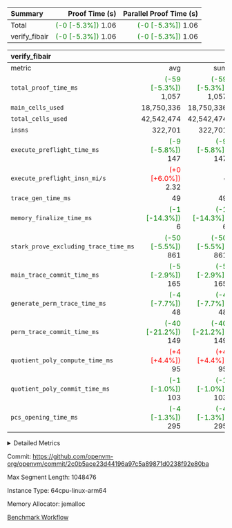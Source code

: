 | Summary | Proof Time (s) | Parallel Proof Time (s) |
|:---|---:|---:|
| Total | <span style='color: green'>(-0 [-5.3%])</span> 1.06 | <span style='color: green'>(-0 [-5.3%])</span> 1.06 |
| verify_fibair | <span style='color: green'>(-0 [-5.3%])</span> 1.06 | <span style='color: green'>(-0 [-5.3%])</span> 1.06 |


| verify_fibair |||||
|:---|---:|---:|---:|---:|
|metric|avg|sum|max|min|
| `total_proof_time_ms ` | <span style='color: green'>(-59 [-5.3%])</span> 1,057 | <span style='color: green'>(-59 [-5.3%])</span> 1,057 | <span style='color: green'>(-59 [-5.3%])</span> 1,057 | <span style='color: green'>(-59 [-5.3%])</span> 1,057 |
| `main_cells_used     ` |  18,750,336 |  18,750,336 |  18,750,336 |  18,750,336 |
| `total_cells_used    ` |  42,542,474 |  42,542,474 |  42,542,474 |  42,542,474 |
| `insns               ` |  322,701 |  322,701 |  322,701 |  322,701 |
| `execute_preflight_time_ms` | <span style='color: green'>(-9 [-5.8%])</span> 147 | <span style='color: green'>(-9 [-5.8%])</span> 147 | <span style='color: green'>(-9 [-5.8%])</span> 147 | <span style='color: green'>(-9 [-5.8%])</span> 147 |
| `execute_preflight_insn_mi/s` | <span style='color: red'>(+0 [+6.0%])</span> 2.32 | -          | <span style='color: red'>(+0 [+6.0%])</span> 2.32 | <span style='color: red'>(+0 [+6.0%])</span> 2.32 |
| `trace_gen_time_ms   ` |  49 |  49 |  49 |  49 |
| `memory_finalize_time_ms` | <span style='color: green'>(-1 [-14.3%])</span> 6 | <span style='color: green'>(-1 [-14.3%])</span> 6 | <span style='color: green'>(-1 [-14.3%])</span> 6 | <span style='color: green'>(-1 [-14.3%])</span> 6 |
| `stark_prove_excluding_trace_time_ms` | <span style='color: green'>(-50 [-5.5%])</span> 861 | <span style='color: green'>(-50 [-5.5%])</span> 861 | <span style='color: green'>(-50 [-5.5%])</span> 861 | <span style='color: green'>(-50 [-5.5%])</span> 861 |
| `main_trace_commit_time_ms` | <span style='color: green'>(-5 [-2.9%])</span> 165 | <span style='color: green'>(-5 [-2.9%])</span> 165 | <span style='color: green'>(-5 [-2.9%])</span> 165 | <span style='color: green'>(-5 [-2.9%])</span> 165 |
| `generate_perm_trace_time_ms` | <span style='color: green'>(-4 [-7.7%])</span> 48 | <span style='color: green'>(-4 [-7.7%])</span> 48 | <span style='color: green'>(-4 [-7.7%])</span> 48 | <span style='color: green'>(-4 [-7.7%])</span> 48 |
| `perm_trace_commit_time_ms` | <span style='color: green'>(-40 [-21.2%])</span> 149 | <span style='color: green'>(-40 [-21.2%])</span> 149 | <span style='color: green'>(-40 [-21.2%])</span> 149 | <span style='color: green'>(-40 [-21.2%])</span> 149 |
| `quotient_poly_compute_time_ms` | <span style='color: red'>(+4 [+4.4%])</span> 95 | <span style='color: red'>(+4 [+4.4%])</span> 95 | <span style='color: red'>(+4 [+4.4%])</span> 95 | <span style='color: red'>(+4 [+4.4%])</span> 95 |
| `quotient_poly_commit_time_ms` | <span style='color: green'>(-1 [-1.0%])</span> 103 | <span style='color: green'>(-1 [-1.0%])</span> 103 | <span style='color: green'>(-1 [-1.0%])</span> 103 | <span style='color: green'>(-1 [-1.0%])</span> 103 |
| `pcs_opening_time_ms ` | <span style='color: green'>(-4 [-1.3%])</span> 295 | <span style='color: green'>(-4 [-1.3%])</span> 295 | <span style='color: green'>(-4 [-1.3%])</span> 295 | <span style='color: green'>(-4 [-1.3%])</span> 295 |



<details>
<summary>Detailed Metrics</summary>

|  | verify_program_compile_ms | total_cells | stark_prove_excluding_trace_time_ms | quotient_poly_compute_time_ms | quotient_poly_commit_time_ms | perm_trace_commit_time_ms | pcs_opening_time_ms | main_trace_commit_time_ms | app proof_time_ms |
| --- | --- | --- | --- | --- | --- | --- | --- | --- |
|  | 7 | 65,536 | 39 | 1 | 6 | 0 | 23 | 7 | 2,128 | 

| air_name | rows | quotient_deg | main_cols | interactions | constraints | cells |
| --- | --- | --- | --- | --- | --- | --- |
| AccessAdapterAir<2> |  | 2 |  | 5 | 12 |  | 
| AccessAdapterAir<4> |  | 2 |  | 5 | 12 |  | 
| AccessAdapterAir<8> |  | 2 |  | 5 | 12 |  | 
| FibonacciAir | 32,768 | 1 | 2 |  | 5 | 65,536 | 
| FriReducedOpeningAir |  | 2 |  | 39 | 71 |  | 
| JalRangeCheckAir |  | 2 |  | 9 | 14 |  | 
| NativePoseidon2Air<BabyBearParameters>, 1> |  | 2 |  | 136 | 572 |  | 
| PhantomAir |  | 2 |  | 3 | 5 |  | 
| ProgramAir |  | 1 |  | 1 | 4 |  | 
| VariableRangeCheckerAir |  | 1 |  | 1 | 4 |  | 
| VmAirWrapper<AluNativeAdapterAir, FieldArithmeticCoreAir> |  | 2 |  | 15 | 27 |  | 
| VmAirWrapper<BranchNativeAdapterAir, BranchEqualCoreAir<1> |  | 2 |  | 11 | 25 |  | 
| VmAirWrapper<NativeAdapterAir<2, 0>, PublicValuesCoreAir> |  | 2 |  | 11 | 29 |  | 
| VmAirWrapper<NativeLoadStoreAdapterAir<1>, NativeLoadStoreCoreAir<1> |  | 2 |  | 15 | 20 |  | 
| VmAirWrapper<NativeLoadStoreAdapterAir<4>, NativeLoadStoreCoreAir<4> |  | 2 |  | 15 | 20 |  | 
| VmAirWrapper<NativeVectorizedAdapterAir<4>, FieldExtensionCoreAir> |  | 2 |  | 15 | 27 |  | 
| VmConnectorAir |  | 2 |  | 5 | 11 |  | 
| VolatileBoundaryAir |  | 2 |  | 7 | 19 |  | 

| group | trace_gen_time_ms | total_proof_time_ms | total_cells_used | total_cells | system_trace_gen_time_ms | stark_prove_excluding_trace_time_ms | single_trace_gen_time_ms | quotient_poly_compute_time_ms | quotient_poly_commit_time_ms | perm_trace_commit_time_ms | pcs_opening_time_ms | memory_finalize_time_ms | main_trace_commit_time_ms | main_cells_used | insns | generate_perm_trace_time_ms | fri.log_blowup | execute_preflight_time_ms | execute_preflight_insn_mi/s |
| --- | --- | --- | --- | --- | --- | --- | --- | --- | --- | --- | --- | --- | --- | --- | --- | --- | --- | --- | --- |
| verify_fibair | 49 | 1,057 | 42,542,474 | 62,474,410 | 49 | 861 | 0 | 95 | 103 | 149 | 295 | 6 | 165 | 18,750,336 | 322,701 | 48 | 1 | 147 | 2.32 | 

| group | air_name | rows | prep_cols | perm_cols | main_cols | cells |
| --- | --- | --- | --- | --- | --- | --- |
| verify_fibair | AccessAdapterAir<2> | 131,072 |  | 16 | 11 | 3,538,944 | 
| verify_fibair | AccessAdapterAir<4> | 65,536 |  | 16 | 13 | 1,900,544 | 
| verify_fibair | AccessAdapterAir<8> | 128 |  | 16 | 17 | 4,224 | 
| verify_fibair | FriReducedOpeningAir | 2,048 |  | 84 | 27 | 227,328 | 
| verify_fibair | JalRangeCheckAir | 32,768 |  | 28 | 12 | 1,310,720 | 
| verify_fibair | NativePoseidon2Air<BabyBearParameters>, 1> | 32,768 |  | 312 | 398 | 23,265,280 | 
| verify_fibair | PhantomAir | 16,384 |  | 12 | 6 | 294,912 | 
| verify_fibair | ProgramAir | 8,192 |  | 8 | 10 | 147,456 | 
| verify_fibair | VariableRangeCheckerAir | 262,144 | 2 | 8 | 1 | 2,359,296 | 
| verify_fibair | VmAirWrapper<AluNativeAdapterAir, FieldArithmeticCoreAir> | 262,144 |  | 36 | 29 | 17,039,360 | 
| verify_fibair | VmAirWrapper<BranchNativeAdapterAir, BranchEqualCoreAir<1> | 32,768 |  | 28 | 23 | 1,671,168 | 
| verify_fibair | VmAirWrapper<NativeLoadStoreAdapterAir<1>, NativeLoadStoreCoreAir<1> | 65,536 |  | 40 | 21 | 3,997,696 | 
| verify_fibair | VmAirWrapper<NativeLoadStoreAdapterAir<4>, NativeLoadStoreCoreAir<4> | 32,768 |  | 40 | 27 | 2,195,456 | 
| verify_fibair | VmAirWrapper<NativeVectorizedAdapterAir<4>, FieldExtensionCoreAir> | 32,768 |  | 36 | 38 | 2,424,832 | 
| verify_fibair | VmConnectorAir | 2 | 1 | 16 | 5 | 42 | 
| verify_fibair | VolatileBoundaryAir | 65,536 |  | 20 | 12 | 2,097,152 | 

| group | trace_height_constraint | weighted_sum | threshold |
| --- | --- | --- | --- |
| verify_fibair | 0 | 1,085,444 | 2,013,265,921 | 
| verify_fibair | 1 | 5,411,200 | 2,013,265,921 | 
| verify_fibair | 2 | 542,722 | 2,013,265,921 | 
| verify_fibair | 3 | 5,476,612 | 2,013,265,921 | 
| verify_fibair | 4 | 65,536 | 2,013,265,921 | 
| verify_fibair | 5 | 12,851,850 | 2,013,265,921 | 

| trace_height_constraint | threshold |
| --- | --- |
| 0 | 2,013,265,921 | 

</details>


Commit: https://github.com/openvm-org/openvm/commit/2c0b5ace23d44196a97c5a89871d0238f92e80ba

Max Segment Length: 1048476

Instance Type: 64cpu-linux-arm64

Memory Allocator: jemalloc

[Benchmark Workflow](https://github.com/openvm-org/openvm/actions/runs/16840243593)
